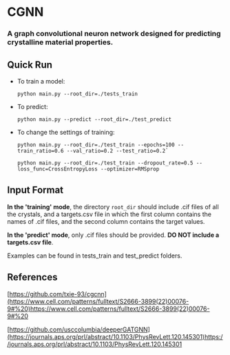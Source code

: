# CGNN
### A graph convolutional neuron network designed for predicting crystalline material properties.

## Quick Run
* To train a model:

  `python main.py --root_dir=./tests_train` 

* To predict:

  `python main.py --predict --root_dir=./test_predict`

* To change the settings of training:

  ```
  python main.py --root_dir=./test_train --epochs=100 --train_ratio=0.6 --val_ratio=0.2 --test_ratio=0.2`

  python main.py --root_dir=./test_train --dropout_rate=0.5 --loss_func=CrossEntropyLoss --optimizer=RMSprop
  ```

## Input Format
**In the 'training' mode**, the directory `root_dir` should include .cif files of all the crystals, and a targets.csv file in which the first column contains the names of .cif files, and the second column contains the target values.

**In the 'predict' mode**, only .cif files should be provided. **DO NOT include a targets.csv file**.

Examples can be found in tests_train and test_predict folders.

## References
[https://github.com/txie-93/cgcnn](https://www.cell.com/patterns/fulltext/S2666-3899(22)00076-9#%20)https://www.cell.com/patterns/fulltext/S2666-3899(22)00076-9#%20

[https://github.com/usccolumbia/deeperGATGNN](https://journals.aps.org/prl/abstract/10.1103/PhysRevLett.120.145301)https://journals.aps.org/prl/abstract/10.1103/PhysRevLett.120.145301